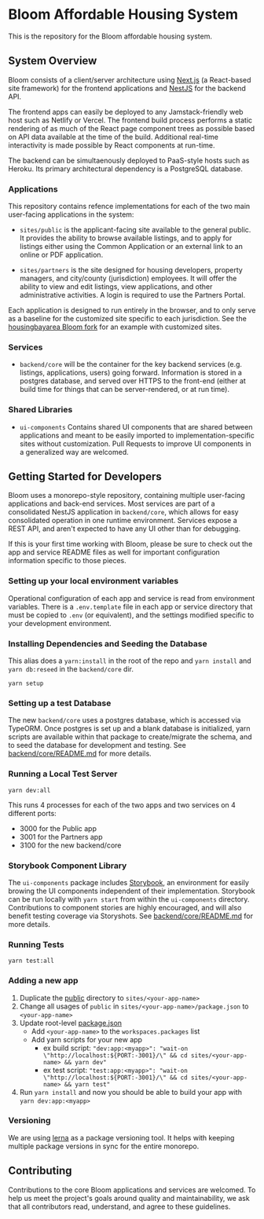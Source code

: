 # Bloom Affordable Housing System

This is the repository for the Bloom affordable housing system.

## System Overview

Bloom consists of a client/server architecture using [Next.js](https://nextjs.org) (a React-based site framework) for the frontend applications and [NestJS](https://nestjs.com) for the backend API.

The frontend apps can easily be deployed to any Jamstack-friendly web host such as Netlify or Vercel. The frontend build process performs a static rendering of as much of the React page component trees as possible based on API data available at the time of the build. Additional real-time interactivity is made possible by React components at run-time.

The backend can be simultaenously deployed to PaaS-style hosts such as Heroku. Its primary architectural dependency is a PostgreSQL database.

### Applications

This repository contains refence implementations for each of the two main user-facing applications in the system:

- `sites/public` is the applicant-facing site available to the general public. It provides the ability to browse available listings, and to apply for listings either using the Common Application or an external link to an online or PDF application.

- `sites/partners` is the site designed for housing developers, property managers, and city/county (jurisdiction) employees. It will offer the ability to view and edit listings, view applications, and other administrative activities. A login is required to use the Partners Portal.

Each application is designed to run entirely in the browser, and to only serve as a baseline for the customized site specific to each jurisdiction. See the [housingbayarea Bloom fork](https://github.com/housingbayarea/bloom) for an example with customized sites.

### Services

- `backend/core` will be the container for the key backend services (e.g. listings, applications, users) going forward. Information is stored in a postgres database, and served over HTTPS to the front-end (either at build time for things that can be server-rendered, or at run time).

### Shared Libraries

- `ui-components` Contains shared UI components that are shared between applications and meant to be easily imported to implementation-specific sites without customization. Pull Requests to improve UI components in a generalized way are welcomed.

## Getting Started for Developers

Bloom uses a monorepo-style repository, containing multiple user-facing applications and back-end services. Most services are part of a consolidated NestJS application in `backend/core`, which allows for easy consolidated operation in one runtime environment. Services expose a REST API, and aren't expected to have any UI other than for debugging.

If this is your first time working with Bloom, please be sure to check out the app and service README files as well for important configuration information specific to those pieces.

### Setting up your local environment variables

Operational configuration of each app and service is read from environment variables. There is a `.env.template` file in each app or service directory that must be copied to `.env` (or equivalent), and the settings modified specific to your development environment.

### Installing Dependencies and Seeding the Database

This alias does a `yarn:install` in the root of the repo and `yarn install` and `yarn db:reseed` in the `backend/core` dir.

```
yarn setup
```

### Setting up a test Database

The new `backend/core` uses a postgres database, which is accessed via TypeORM. Once postgres is set up and a blank database is initialized, yarn scripts are available within that package to create/migrate the schema, and to seed the database for development and testing. See [backend/core/README.md](https://github.com/bloom-housing/bloom/blob/master/backend/core/README.md) for more details.

### Running a Local Test Server

```
yarn dev:all
```

This runs 4 processes for each of the two apps and two services on 4 different ports:

- 3000 for the Public app
- 3001 for the Partners app
- 3100 for the new backend/core

### Storybook Component Library

The `ui-components` package includes [Storybook](https://storybook.js.org/), an environment for easily browing the UI components independent of their implementation. Storybook can be run locally with `yarn start` from within the `ui-components` directory. Contributions to component stories are highly encouraged, and will also benefit testing coverage via Storyshots. See [backend/core/README.md](https://github.com/bloom-housing/bloom/blob/master/ui-components/README.md) for more details.

### Running Tests

```
yarn test:all
```

### Adding a new app

1. Duplicate the [public](sites/public) directory to `sites/<your-app-name>`
1. Change all usages of `public` in `sites/<your-app-name>/package.json` to `<your-app-name>`
1. Update root-level [package.json](package.json)
   - Add `<your-app-name>` to the `workspaces.packages` list
   - Add yarn scripts for your new app
     - ex build script: `"dev:app:<myapp>": "wait-on \"http://localhost:${PORT:-3001}/\" && cd sites/<your-app-name> && yarn dev"`
     - ex test script: `"test:app:<myapp>": "wait-on \"http://localhost:${PORT:-3001}/\" && cd sites/<your-app-name> && yarn test"`
1. Run `yarn install` and now you should be able to build your app with `yarn dev:app:<myapp>`

### Versioning

We are using [lerna](https://lerna.js.org/) as a package versioning tool. It helps with keeping multiple package versions in sync for the entire monorepo.

## Contributing

Contributions to the core Bloom applications and services are welcomed. To help us meet the project's goals around quality and maintainability, we ask that all contributors read, understand, and agree to these guidelines.

